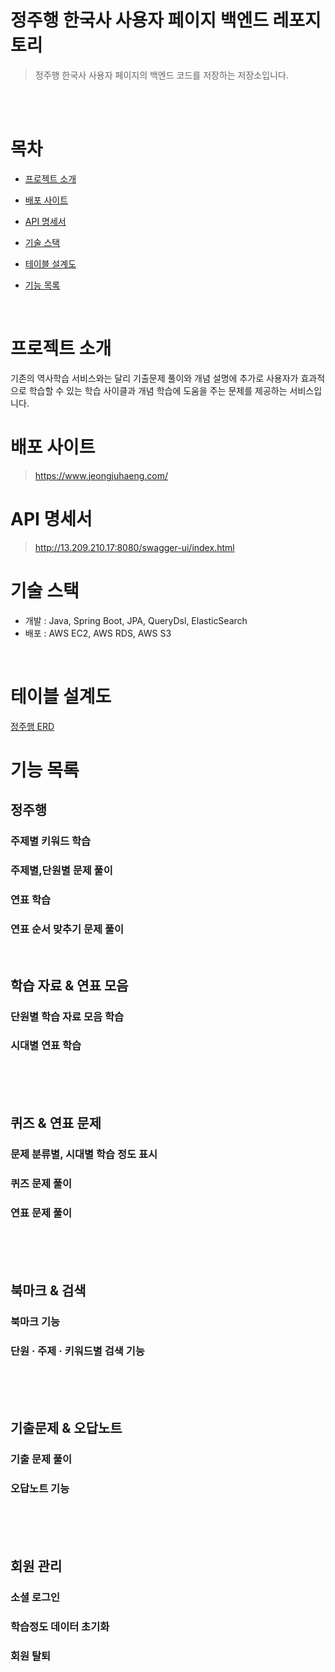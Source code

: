 # 정주행 한국사 사용자 페이지 백엔드 레포지토리

> 정주행 한국사 사용자 페이지의 백엔드 코드를 저장하는 저장소입니다.



<br>
<br>

# 목차
- [프로젝트 소개](#프로젝트-소개)

- [배포 사이트](#배포-사이트) 

- [API 명세서](#API-명세서)

- [기술 스택](#기술-스택)

- [테이블 설계도](#테이블-설계도)

- [기능 목록](#기능-목록)  

<br>

# 프로젝트 소개
기존의 역사학습 서비스와는 달리 기출문제 풀이와 개념 설명에 추가로 사용자가 효과적으로 학습할 수 있는 학습 사이클과 개념 학습에 도움을 주는 문제를 제공하는 서비스입니다.



# 배포 사이트
> https://www.jeongjuhaeng.com/

# API 명세서
> http://13.209.210.17:8080/swagger-ui/index.html

# 기술 스택
- 개발 : Java, Spring Boot, JPA, QueryDsl, ElasticSearch
- 배포 : AWS EC2, AWS RDS, AWS S3

<br>

# 테이블 설계도
[정주행 ERD](https://www.erdcloud.com/d/PoNYMF2Cx2nvENqqw)



# 기능 목록



## 정주행

### 주제별 키워드 학습
### 주제별,단원별 문제 풀이
### 연표 학습
### 연표 순서 맞추기 문제 풀이

<br>

## 학습 자료 & 연표 모음
### 단원별 학습 자료 모음 학습
### 시대별 연표 학습

<br><br><br>


## 퀴즈 & 연표 문제
### 문제 분류별, 시대별 학습 정도 표시
### 퀴즈 문제 풀이
### 연표 문제 풀이

<br><br><br>


## 북마크 & 검색
### 북마크 기능
### 단원 · 주제 · 키워드별 검색 기능

<br><br><br>


## 기출문제 & 오답노트
### 기출 문제 풀이
### 오답노트 기능

<br><br><br>

## 회원 관리

### 소셜 로그인

### 학습정도 데이터 초기화

### 회원 탈퇴
